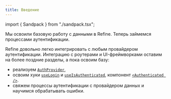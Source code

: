 ```yaml
---
title: Введение
---
```


import { Sandpack } from "./sandpack.tsx";

<Sandpack>

Мы освоили базовую работу с данными в Refine. Теперь займемся процессами аутентификации.

Refine довольно легко интегрировать с любым провайдером аутентификации. Интеграцию с роутерами и UI-фреймворками оставим на более поздние разделы, а пока освоим базу:

- реализуем [`AuthProvider`](/docs/authentication/auth-provider),
- освоим хуки [`useLogin`](/docs/authentication/hooks/use-login) и [`useIsAuthenticated`](/docs/authentication/hooks/use-is-authenticated), компонент [`<Authenticated />`](/docs/authentication/components/authenticated).
- свяжем процессы аутентификации с провайдером данных и научимся обрабатывать ошибки.

</Sandpack>
